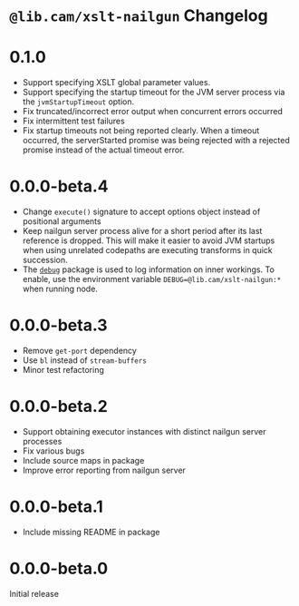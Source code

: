 # `@lib.cam/xslt-nailgun` Changelog

# 0.1.0

* Support specifying XSLT global parameter values.
* Support specifying the startup timeout for the JVM server process via the `jvmStartupTimeout` option.
* Fix truncated/incorrect error output when concurrent errors occurred
* Fix intermittent test failures
* Fix startup timeouts not being reported clearly. When a timeout occurred, the serverStarted promise was being rejected with a rejected promise instead of the actual timeout error.

# 0.0.0-beta.4

- Change `execute()` signature to accept options object instead of positional arguments
- Keep nailgun server process alive for a short period after its last reference is dropped. This will make it easier to avoid JVM startups when using unrelated codepaths are executing transforms in quick succession.
- The [`debug`](https://www.npmjs.com/package/debug) package is used to log information on inner workings. To enable, use the environment variable `DEBUG=@lib.cam/xslt-nailgun:*` when running node.

# 0.0.0-beta.3

- Remove `get-port` dependency
- Use `bl` instead of `stream-buffers`
- Minor test refactoring

# 0.0.0-beta.2

- Support obtaining executor instances with distinct nailgun server processes
- Fix various bugs
- Include source maps in package
- Improve error reporting from nailgun server

# 0.0.0-beta.1

- Include missing README in package

# 0.0.0-beta.0

Initial release
